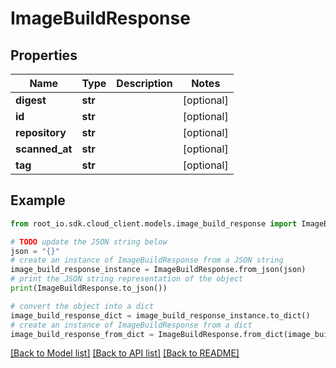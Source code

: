 # ImageBuildResponse


## Properties

Name | Type | Description | Notes
------------ | ------------- | ------------- | -------------
**digest** | **str** |  | [optional] 
**id** | **str** |  | [optional] 
**repository** | **str** |  | [optional] 
**scanned_at** | **str** |  | [optional] 
**tag** | **str** |  | [optional] 

## Example

```python
from root_io.sdk.cloud_client.models.image_build_response import ImageBuildResponse

# TODO update the JSON string below
json = "{}"
# create an instance of ImageBuildResponse from a JSON string
image_build_response_instance = ImageBuildResponse.from_json(json)
# print the JSON string representation of the object
print(ImageBuildResponse.to_json())

# convert the object into a dict
image_build_response_dict = image_build_response_instance.to_dict()
# create an instance of ImageBuildResponse from a dict
image_build_response_from_dict = ImageBuildResponse.from_dict(image_build_response_dict)
```
[[Back to Model list]](../README.md#documentation-for-models) [[Back to API list]](../README.md#documentation-for-api-endpoints) [[Back to README]](../README.md)


